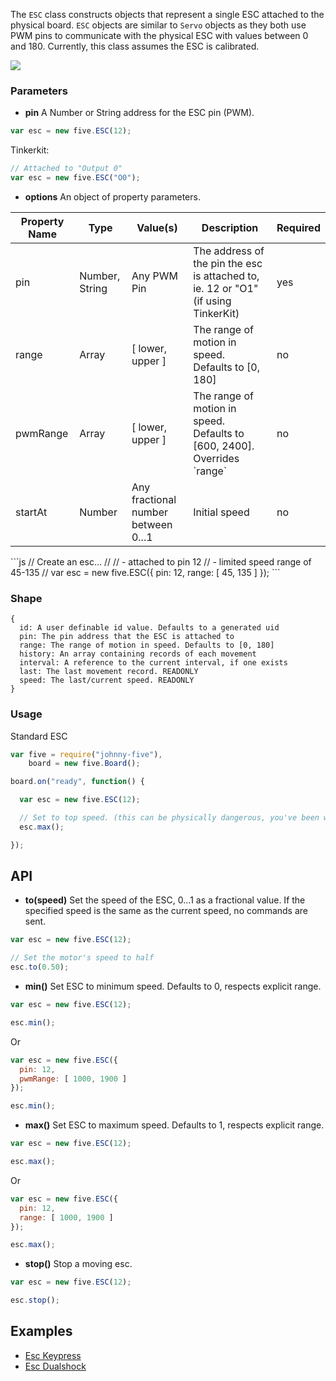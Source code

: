 The `ESC` class constructs objects that represent a single ESC attached to the physical board. `ESC` objects are similar to `Servo` objects as they both use PWM pins to communicate with the physical ESC with values between 0 and 180. Currently, this class assumes the ESC is calibrated.

<img src="https://raw.github.com/rwaldron/johnny-five/master/docs/breadboard/esc-keypress.png">

### Parameters

- **pin** A Number or String address for the ESC pin (PWM).
```js
var esc = new five.ESC(12);
```
Tinkerkit: 
```js
// Attached to "Output 0"
var esc = new five.ESC("O0");
```


- **options** An object of property parameters.
<table>
  <thead>
    <tr>
      <th>Property Name</th>
      <th>Type</th>
      <th>Value(s)</th>
      <th>Description</th>
      <th>Required</th>
    </tr>
  </thead>
  <tbody>
    <tr>
      <td>pin</td>
      <td>Number, String</td>
      <td>Any PWM Pin</td>
      <td>The address of the pin the esc is attached to, ie. 12 or "O1" (if using TinkerKit)</td>
      <td>yes</td>
    </tr>
    <tr>
      <td>range</td>
      <td>Array</td>
      <td>[ lower, upper ]</td>
      <td>The range of motion in speed. Defaults to [0, 180]</td>
      <td>no</td>
    </tr>
    <tr>
      <td>pwmRange</td>
      <td>Array</td>
      <td>[ lower, upper ]</td>
      <td>The range of motion in speed. Defaults to [600, 2400]. Overrides `range`</td>
      <td>no</td>
    </tr>
    <tr>
      <td>startAt</td>
      <td>Number</td>
      <td>Any fractional number between 0...1</td>
      <td>Initial speed</td>
      <td>no</td>
    </tr>
  </tbody>
</table>
```js
// Create an esc...
// 
//   - attached to pin 12
//   - limited speed range of 45-135
//
var esc = new five.ESC({
  pin: 12, 
  range: [ 45, 135 ]
});
```

### Shape

```
{ 
  id: A user definable id value. Defaults to a generated uid
  pin: The pin address that the ESC is attached to
  range: The range of motion in speed. Defaults to [0, 180]
  history: An array containing records of each movement 
  interval: A reference to the current interval, if one exists
  last: The last movement record. READONLY
  speed: The last/current speed. READONLY
}
```



### Usage

Standard ESC
```js
var five = require("johnny-five"), 
    board = new five.Board();

board.on("ready", function() {

  var esc = new five.ESC(12);

  // Set to top speed. (this can be physically dangerous, you've been warned.)
  esc.max();

});
```

## API

- **to(speed)** Set the speed of the ESC, 0...1 as a fractional value. If the specified speed is the same as the current speed, no commands are sent.
```js
var esc = new five.ESC(12);

// Set the motor's speed to half
esc.to(0.50);
```

- **min()** Set ESC to minimum speed. Defaults to 0, respects explicit range.
```js
var esc = new five.ESC(12);

esc.min();
```
Or 
```js
var esc = new five.ESC({
  pin: 12, 
  pwmRange: [ 1000, 1900 ]
});

esc.min();
```

- **max()** Set ESC to maximum speed. Defaults to 1, respects explicit range.
```js
var esc = new five.ESC(12);

esc.max();
```
Or 
```js
var esc = new five.ESC({
  pin: 12, 
  range: [ 1000, 1900 ]
});

esc.max();
```

- **stop()** Stop a moving esc. 
```js
var esc = new five.ESC(12);

esc.stop();
```



## Examples
- [Esc Keypress](https://github.com/rwldrn/johnny-five/blob/master/docs/esc-keypress.md)
- [Esc Dualshock](https://github.com/rwldrn/johnny-five/blob/master/docs/esc-dualshock.md)
